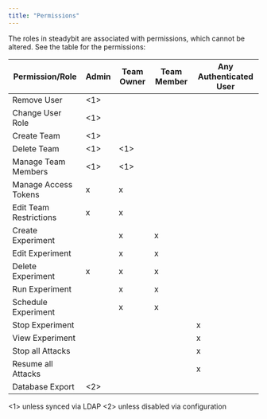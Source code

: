 ```yaml
---
title: "Permissions"
---
```


The roles in steadybit are associated with permissions, which cannot be altered.
See the table for the permissions:

| Permission/Role        |  Admin  | Team Owner | Team Member | Any Authenticated User |
|------------------------|---------|------------|-------------|------------------------|
| Remove User            |   <1>   |            |             |                        |
| Change User Role       |   <1>   |            |             |                        |
| Create Team            |   <1>   |            |             |                        |
| Delete Team            |   <1>   |    <1>     |             |                        |
| Manage Team Members    |   <1>   |    <1>     |             |                        |
| Manage Access Tokens   |    x    |     x      |             |                        |
| Edit Team Restrictions |    x    |     x      |             |                        |
| Create Experiment      |         |     x      |       x     |                        |
| Edit Experiment        |         |     x      |       x     |                        |
| Delete Experiment      |    x    |     x      |       x     |                        |
| Run Experiment         |         |     x      |       x     |                        |
| Schedule Experiment    |         |     x      |       x     |                        |
| Stop Experiment        |         |            |             |            x           |
| View Experiment        |         |            |             |            x           |
| Stop all Attacks       |         |            |             |            x           |
| Resume all Attacks     |         |            |             |            x           |
| Database Export        |  <2>    |            |             |                        |

<1> unless synced via LDAP
<2> unless disabled via configuration
